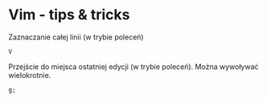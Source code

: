Vim - tips & tricks
===================

Zaznaczanie całej linii (w trybie poleceń)

```
V
```

Przejście do miejsca ostatniej edycji (w trybie poleceń). Można wywoływać wielokrotnie.

```
g;
```